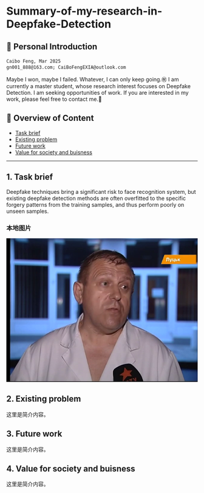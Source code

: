# Summary-of-my-research-in-Deepfake-Detection
## 🐋 Personal Introduction
```
Caibo Feng, Mar 2025
gn001_888@163.com; CaiBoFengEXIA@outlook.com
```
Maybe I won, maybe I failed. Whatever, I can only keep going.㊗️
I am currently a master student, whose research interest focuses on Deepfake Detection.
I am seeking opportunities of work. If you are interested in my work, please feel free to contact me.🤝

## 👀 Overview of Content
- [Task brief](#intro)
- [Existing problem](#problem)
- [Future work](#future)
- [Value for society and buisness](#value)

---

<a id="intro"></a>
## 1. Task brief
Deepfake techniques bring a significant risk to face recognition system, but existing deepfake detection methods are often overfitted to the specific forgery patterns from the training samples, and thus perform poorly on unseen samples.


### 本地图片
![本地文件](./img/r.png)

<a id="problem"></a>
## 2. Existing problem
这里是简介内容。

<a id="future"></a>
## 3. Future work
这里是简介内容。

<a id="value"></a>
## 4. Value for society and buisness
这里是简介内容。


